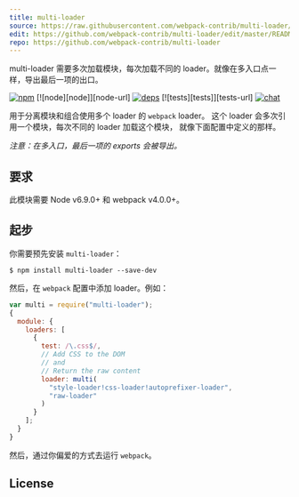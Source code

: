 ```yaml
---
title: multi-loader
source: https://raw.githubusercontent.com/webpack-contrib/multi-loader/master/README.md
edit: https://github.com/webpack-contrib/multi-loader/edit/master/README.md
repo: https://github.com/webpack-contrib/multi-loader
---
```


multi-loader 需要多次加载模块，每次加载不同的 loader。就像在多入口点一样，导出最后一项的出口。


[![npm][npm]][npm-url]
[![node][node]][node-url]
[![deps][deps]][deps-url]
[![tests][tests]][tests-url]
[![chat][chat]][chat-url]



用于分离模块和组合使用多个 loader 的 `webpack` loader。
这个 loader 会多次引用一个模块，每次不同的 loader 加载这个模块，
就像下面配置中定义的那样。

_注意：在多入口，最后一项的 exports 会被导出。_

## 要求

此模块需要 Node v6.9.0+ 和 webpack v4.0.0+。

## 起步

你需要预先安装 `multi-loader`：

```console
$ npm install multi-loader --save-dev
```

然后，在 `webpack` 配置中添加 loader。例如：

```javascript
var multi = require("multi-loader");
{
  module: {
    loaders: [
      {
        test: /\.css$/,
        // Add CSS to the DOM
        // and
        // Return the raw content
        loader: multi(
          "style-loader!css-loader!autoprefixer-loader",
          "raw-loader"
        )
      }
    ];
  }
}
```

然后，通过你偏爱的方式去运行 `webpack`。

## License

[npm]: https://img.shields.io/npm/v/multi-loader.svg
[npm-url]: https://npmjs.com/package/multi-loader
[deps]: https://david-dm.org/webpack-contrib/multi-loader.svg
[deps-url]: https://david-dm.org/webpack-contrib/multi-loader
[chat]: https://img.shields.io/badge/gitter-webpack%2Fwebpack-brightgreen.svg
[chat-url]: https://gitter.im/webpack/webpack
